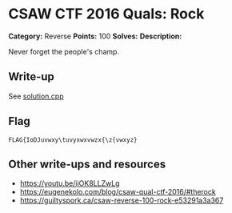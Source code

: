 # CSAW CTF 2016 Quals: Rock

**Category:** Reverse
**Points:** 100
**Solves:**
**Description:**

Never forget the people's champ.

## Write-up

See [solution.cpp](solution.cpp)

## Flag
`FLAG{IoDJuvwxy\tuvyxwxvwzx{\z{vwxyz}`

## Other write-ups and resources

* https://youtu.be/ijOK8LLZwLg
* https://eugenekolo.com/blog/csaw-qual-ctf-2016/#therock
* https://guiltyspork.ca/csaw-reverse-100-rock-e53291a3a367
